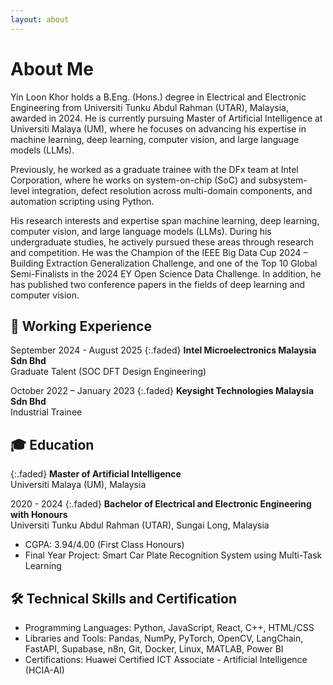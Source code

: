 ```yaml
---
layout: about
---
```


# About Me
Yin Loon Khor holds a B.Eng. (Hons.) degree in Electrical and Electronic Engineering from Universiti Tunku Abdul Rahman (UTAR), Malaysia, awarded in 2024. He is currently pursuing Master of Artificial Intelligence at Universiti Malaya (UM), where he focuses on advancing his expertise in machine learning, deep learning, computer vision, and large language models (LLMs).

Previously, he worked as a graduate trainee with the DFx team at Intel Corporation, where he works on system-on-chip (SoC) and subsystem-level integration, defect resolution across multi-domain components, and automation scripting using Python.

His research interests and expertise span machine learning, deep learning, computer vision, and large language models (LLMs). During his undergraduate studies, he actively pursued these areas through research and competition. He was the Champion of the IEEE Big Data Cup 2024 – Building Extraction Generalization Challenge, and one of the Top 10 Global Semi-Finalists in the 2024 EY Open Science Data Challenge. In addition, he has published two conference papers in the fields of deep learning and computer vision.

## 💼 Working Experience
September 2024 - August 2025
{:.faded}
**Intel Microelectronics Malaysia Sdn Bhd**<br>
Graduate Talent (SOC DFT Design Engineering)

October 2022 – January 2023
{:.faded}
**Keysight Technologies Malaysia Sdn Bhd**<br>
Industrial Trainee

## 🎓 Education
{:.faded}
**Master of Artificial Intelligence**<br>
Universiti Malaya (UM), Malaysia

2020 - 2024
{:.faded}
**Bachelor of Electrical and Electronic Engineering with Honours**<br>
Universiti Tunku Abdul Rahman (UTAR), Sungai Long, Malaysia
- CGPA: 3.94/4.00 (First Class Honours)
- Final Year Project: Smart Car Plate Recognition System using Multi-Task Learning

## 🛠️ Technical Skills and Certification
- Programming Languages: Python, JavaScript, React, C++, HTML/CSS
- Libraries and Tools: Pandas, NumPy, PyTorch, OpenCV, LangChain, FastAPI, Supabase, n8n, Git, Docker, Linux, MATLAB, Power BI
- Certifications: Huawei Certified ICT Associate - Artificial Intelligence (HCIA-AI)
